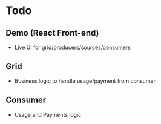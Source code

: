 # Todo

## Demo (React Front-end)

* Live UI for grid/producers/sources/consumers

## Grid

* Business logic to handle usage/payment from consumer

## Consumer

* Usage and Payments logic
